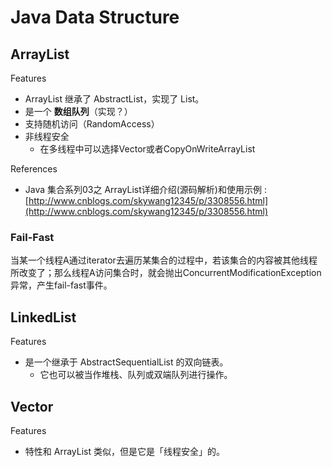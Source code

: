 # Java Data Structure

## ArrayList

Features

* ArrayList 继承了 AbstractList，实现了 List。
* 是一个 **数组队列**（实现？）
* 支持随机访问（RandomAccess）
* 非线程安全
  * 在多线程中可以选择Vector或者CopyOnWriteArrayList

References

* Java 集合系列03之 ArrayList详细介绍\(源码解析\)和使用示例 : [http://www.cnblogs.com/skywang12345/p/3308556.html](http://www.cnblogs.com/skywang12345/p/3308556.html)

### Fail-Fast

当某一个线程A通过iterator去遍历某集合的过程中，若该集合的内容被其他线程所改变了；那么线程A访问集合时，就会抛出ConcurrentModificationException异常，产生fail-fast事件。

## LinkedList

Features

* 是一个继承于 AbstractSequentialList 的双向链表。
  * 它也可以被当作堆栈、队列或双端队列进行操作。

## Vector

Features

* 特性和 ArrayList 类似，但是它是「线程安全」的。

